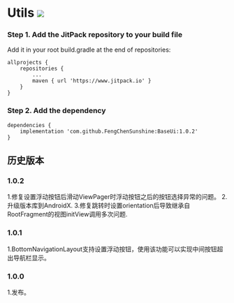 # Utils [![](https://www.jitpack.io/v/FengChenSunshine/BaseUi.svg)](https://www.jitpack.io/#FengChenSunshine/BaseUi)

### Step 1. Add the JitPack repository to your build file

Add it in your root build.gradle at the end of repositories:

    allprojects {
		repositories {
			...
			maven { url 'https://www.jitpack.io' }
		}
    }

### Step 2. Add the dependency
    dependencies {
	    implementation 'com.github.FengChenSunshine:BaseUi:1.0.2'
	}

## 历史版本

### 1.0.2
1.修复设置浮动按钮后滑动ViewPager时浮动按钮之后的按钮选择异常的问题。
2.升级版本库到AndroidX.
3.修复跳转时设置orientation后导致继承自RootFragment的视图initView调用多次问题.

### 1.0.1
1.BottomNavigationLayout支持设置浮动按钮，使用该功能可以实现中间按钮超出导航栏显示。

### 1.0.0
1.发布。
